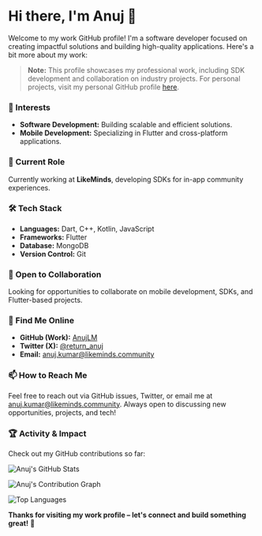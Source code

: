 # Hi there, I'm Anuj 👋

Welcome to my work GitHub profile! I'm a software developer focused on creating impactful solutions and building high-quality applications. Here's a bit more about my work:

>**Note:** This profile showcases my professional work, including SDK development and collaboration on industry projects. For personal projects, visit my personal GitHub profile [here](https://github.com/shivanuj13).

### 👀 Interests
- **Software Development:** Building scalable and efficient solutions.
- **Mobile Development:** Specializing in Flutter and cross-platform applications.

### 💼 Current Role
Currently working at **LikeMinds**, developing SDKs for in-app community experiences.

### 🛠️ Tech Stack
- **Languages:** Dart, C++, Kotlin, JavaScript
- **Frameworks:** Flutter
- **Database:** MongoDB
- **Version Control:** Git

### 🤝 Open to Collaboration
Looking for opportunities to collaborate on mobile development, SDKs, and Flutter-based projects.

### 🔗 Find Me Online
- **GitHub (Work):** [AnujLM](https://github.com/AnujLM)
- **Twitter (X):** [@return_anuj](https://twitter.com/return_anuj)
- **Email:** [anuj.kumar@likeminds.community](mailto:anuj.kumar@likeminds.community)

### 📫 How to Reach Me
Feel free to reach out via GitHub issues, Twitter, or email me at [anuj.kumar@likeminds.community](mailto:anuj.kumar@likeminds.community). Always open to discussing new opportunities, projects, and tech!

### 🏆 Activity & Impact
Check out my GitHub contributions so far:

![Anuj's GitHub Stats](https://github-readme-stats.vercel.app/api?username=AnujLM&show_icons=true&hide_title=true&hide=prs&count_private=true&hide_border=true&theme=radical)

![Anuj's Contribution Graph](https://github-profile-summary-cards.vercel.app/api/cards/productive-time?username=AnujLM&theme=radical)

![Top Languages](https://github-readme-stats.vercel.app/api/top-langs/?username=AnujLM&layout=compact&theme=radical)

**Thanks for visiting my work profile – let's connect and build something great!** 🚀
